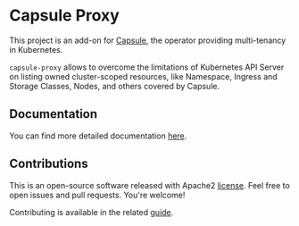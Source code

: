 # Capsule Proxy

This project is an add-on for [Capsule](https://github.com/clastix/capsule), the operator providing multi-tenancy in Kubernetes.

`capsule-proxy` allows to overcome the limitations of Kubernetes API Server on listing owned cluster-scoped resources, like Namespace, Ingress and Storage Classes, Nodes, and others covered by Capsule.

## Documentation

You can find more detailed documentation [here](https://github.com/clastix/capsule/blob/master/docs/index.md).

## Contributions

This is an open-source software released with Apache2 [license](./LICENSE). Feel free to open issues and pull requests. You're welcome!

Contributing is available in the related [guide](./CONTRIBUTING.md).
